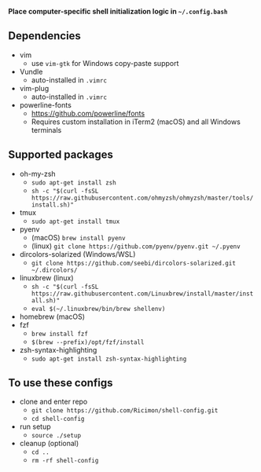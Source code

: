 **Place computer-specific shell initialization logic in `~/.config.bash`**

## Dependencies
- vim
	- use `vim-gtk` for Windows copy-paste support
- Vundle
	- auto-installed in `.vimrc`
- vim-plug
	- auto-installed in `.vimrc`
- powerline-fonts
	- https://github.com/powerline/fonts
	- Requires custom installation in iTerm2 (macOS) and all Windows terminals

## Supported packages
- oh-my-zsh
	- `sudo apt-get install zsh`
	- `sh -c "$(curl -fsSL https://raw.githubusercontent.com/ohmyzsh/ohmyzsh/master/tools/install.sh)"`
- tmux
	- `sudo apt-get install tmux`
- pyenv
	- (macOS) `brew install pyenv`
	- (linux) `git clone https://github.com/pyenv/pyenv.git ~/.pyenv`
- dircolors-solarized (Windows/WSL)
	- `git clone https://github.com/seebi/dircolors-solarized.git ~/.dircolors/`
- linuxbrew (linux)
	- `sh -c "$(curl -fsSL https://raw.githubusercontent.com/Linuxbrew/install/master/install.sh)"`
	- `eval $(~/.linuxbrew/bin/brew shellenv)`
- homebrew (macOS)
- fzf
	- `brew install fzf`
	- `$(brew --prefix)/opt/fzf/install`
- zsh-syntax-highlighting
	- `sudo apt-get install zsh-syntax-highlighting`

## To use these configs
- clone and enter repo
	- `git clone https://github.com/Ricimon/shell-config.git`
	- `cd shell-config`
- run setup
	- `source ./setup`
- cleanup (optional)
	- `cd ..`
	- `rm -rf shell-config`

